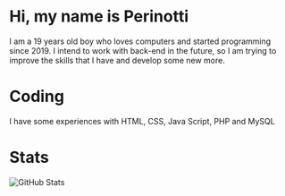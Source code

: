 # Hi, my name is Perinotti
I am a 19 years old boy who loves computers and started programming since 2019.
I intend to work with back-end in the future, so I am trying to improve the skills that I have and develop some new more.

# Coding
I have some experiences with HTML, CSS, Java Script, PHP and MySQL

# Stats

![GitHub Stats](https://github-readme-stats.vercel.app/api?username=euperinotti&show_icons=true)